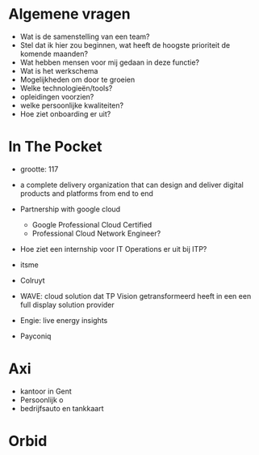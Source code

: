 
# Algemene vragen

- Wat is de samenstelling van een team?
- Stel dat ik hier zou beginnen, wat heeft de hoogste prioriteit de komende maanden?
- Wat hebben mensen voor mij gedaan in deze functie?
- Wat is het werkschema
- Mogelijkheden om door te groeien
- Welke technologieën/tools?
- opleidingen voorzien?
- welke persoonlijke kwaliteiten?
- Hoe ziet onboarding er uit?
# In The Pocket

- grootte: 117
- a complete delivery organization that can design and deliver digital products and platforms from end to end

- Partnership with google cloud
	- Google Professional Cloud Certified
	- Professional Cloud Network Engineer?

- Hoe ziet een internship voor IT Operations er uit bij ITP?

- itsme
- Colruyt
- WAVE: cloud solution dat TP Vision getransformeerd heeft in een een full display solution provider
- Engie: live energy insights
- Payconiq

# Axi

- kantoor in Gent
- Persoonlijk o
- bedrijfsauto en tankkaart

# Orbid
